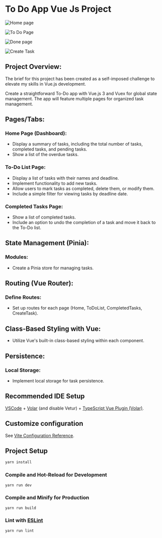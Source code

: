 # To Do App Vue Js Project

![Home page](./src/assets/home-page.png)

![To Do Page](./src/assets/to-do-page.png)

![Done page](./src/assets/done-page.png)

![Create Task](./src/assets/create-task-page.png)

## Project Overview:

The brief for this project has been created as a self-imposed challenge to elevate my skills in Vue.js development.

Create a straightforward To-Do app with Vue.js 3 and Vuex for global state management. The app will feature multiple pages for organized task management.

## Pages/Tabs:

### Home Page (Dashboard):

- Display a summary of tasks, including the total number of tasks, completed tasks, and pending tasks.
- Show a list of the overdue tasks.

### To-Do List Page:

- Display a list of tasks with their names and deadline.
- Implement functionality to add new tasks.
- Allow users to mark tasks as completed, delete them, or modify them.
- Include a simple filter for viewing tasks by deadline date.

### Completed Tasks Page:

- Show a list of completed tasks.
- Include an option to undo the completion of a task and move it back to the To-Do list.

## State Management (Pinia):

### Modules:

- Create a Pinia store for managing tasks.

## Routing (Vue Router):

### Define Routes:

- Set up routes for each page (Home, ToDoList, CompletedTasks, CreateTask).

## Class-Based Styling with Vue:

- Utilize Vue's built-in class-based styling within each component.

## Persistence:

### Local Storage:

- Implement local storage for task persistence.

## Recommended IDE Setup

[VSCode](https://code.visualstudio.com/) + [Volar](https://marketplace.visualstudio.com/items?itemName=Vue.volar) (and disable Vetur) + [TypeScript Vue Plugin (Volar)](https://marketplace.visualstudio.com/items?itemName=Vue.vscode-typescript-vue-plugin).

## Customize configuration

See [Vite Configuration Reference](https://vitejs.dev/config/).

## Project Setup

```sh
yarn install
```

### Compile and Hot-Reload for Development

```sh
yarn run dev
```

### Compile and Minify for Production

```sh
yarn run build
```

### Lint with [ESLint](https://eslint.org/)

```sh
yarn run lint
```
